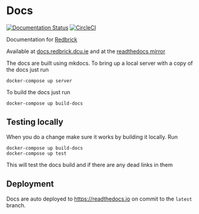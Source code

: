 # Docs
[![Documentation Status](https://readthedocs.org/projects/redbrick/badge/?version=latest)](http://redbrick.readthedocs.io/en/latest/?badge=latest)
[![CircleCI](https://circleci.com/gh/redbrick/docs.svg?style=svg)](https://circleci.com/gh/redbrick/docs)

Documentation for [Redbrick](https://redbrick.dcu.ie)

Available at [docs.redbrick.dcu.ie](https://docs.redbrick.dcu.ie) and at the [readthedocs mirror](https://redbrick.readthedocs.io)

The docs are built using mkdocs.
To bring up a local server with a copy of the docs just run
```
docker-compose up server
```
To build the docs just run
```
docker-compose up build-docs
```

## Testing locally
When you do a change make sure it works by building it locally.
Run
```
docker-compose up build-docs
docker-compose up test
```
This will test the docs build and if there are any dead links in them

## Deployment
Docs are auto deployed to https://readthedocs.io on commit to the `latest` branch.
